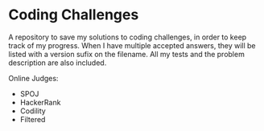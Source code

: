 # Coding Challenges

A repository to save my solutions to coding challenges, in order to keep track of my progress. 
When I have multiple accepted answers, they will be listed with a version sufix on the filename.
All my tests and the problem description are also included.

Online Judges:
- SPOJ
- HackerRank
- Codility
- Filtered
